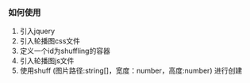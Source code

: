 ### 如何使用
1. 引入jquery
2. 引入轮播图css文件
3. 定义一个id为shuffling的容器
4. 引入轮播图js文件
5. 使用shuff (图片路径:string[]，宽度：number，高度:number) 进行创建
